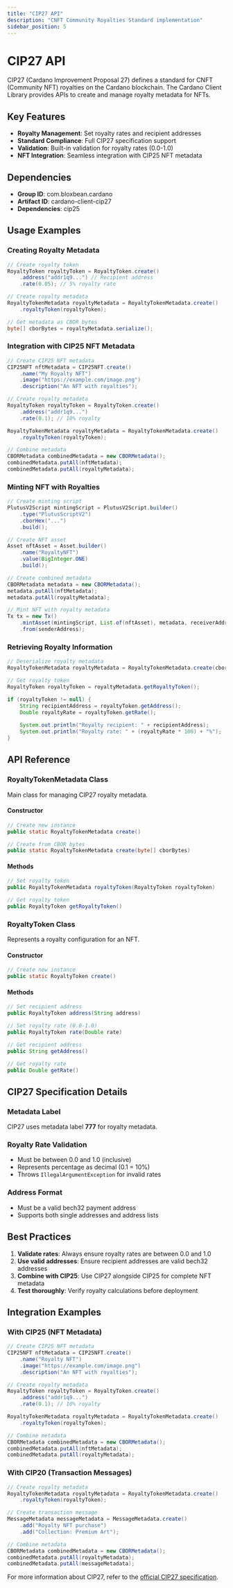 ```yaml
---
title: "CIP27 API"
description: "CNFT Community Royalties Standard implementation"
sidebar_position: 5
---
```


# CIP27 API

CIP27 (Cardano Improvement Proposal 27) defines a standard for CNFT (Community NFT) royalties on the Cardano blockchain. The Cardano Client Library provides APIs to create and manage royalty metadata for NFTs.

## Key Features

- **Royalty Management**: Set royalty rates and recipient addresses
- **Standard Compliance**: Full CIP27 specification support
- **Validation**: Built-in validation for royalty rates (0.0-1.0)
- **NFT Integration**: Seamless integration with CIP25 NFT metadata

## Dependencies

- **Group ID**: com.bloxbean.cardano
- **Artifact ID**: cardano-client-cip27
- **Dependencies**: cip25

## Usage Examples

### Creating Royalty Metadata

```java
// Create royalty token
RoyaltyToken royaltyToken = RoyaltyToken.create()
    .address("addr1q9...") // Recipient address
    .rate(0.05); // 5% royalty rate

// Create royalty metadata
RoyaltyTokenMetadata royaltyMetadata = RoyaltyTokenMetadata.create()
    .royaltyToken(royaltyToken);

// Get metadata as CBOR bytes
byte[] cborBytes = royaltyMetadata.serialize();
```

### Integration with CIP25 NFT Metadata

```java
// Create CIP25 NFT metadata
CIP25NFT nftMetadata = CIP25NFT.create()
    .name("My Royalty NFT")
    .image("https://example.com/image.png")
    .description("An NFT with royalties");

// Create royalty metadata
RoyaltyToken royaltyToken = RoyaltyToken.create()
    .address("addr1q9...")
    .rate(0.1); // 10% royalty

RoyaltyTokenMetadata royaltyMetadata = RoyaltyTokenMetadata.create()
    .royaltyToken(royaltyToken);

// Combine metadata
CBORMetadata combinedMetadata = new CBORMetadata();
combinedMetadata.putAll(nftMetadata);
combinedMetadata.putAll(royaltyMetadata);
```

### Minting NFT with Royalties

```java
// Create minting script
PlutusV2Script mintingScript = PlutusV2Script.builder()
    .type("PlutusScriptV2")
    .cborHex("...")
    .build();

// Create NFT asset
Asset nftAsset = Asset.builder()
    .name("RoyaltyNFT")
    .value(BigInteger.ONE)
    .build();

// Create combined metadata
CBORMetadata metadata = new CBORMetadata();
metadata.putAll(nftMetadata);
metadata.putAll(royaltyMetadata);

// Mint NFT with royalty metadata
Tx tx = new Tx()
    .mintAsset(mintingScript, List.of(nftAsset), metadata, receiverAddress)
    .from(senderAddress);
```

### Retrieving Royalty Information

```java
// Deserialize royalty metadata
RoyaltyTokenMetadata royaltyMetadata = RoyaltyTokenMetadata.create(cborBytes);

// Get royalty token
RoyaltyToken royaltyToken = royaltyMetadata.getRoyaltyToken();

if (royaltyToken != null) {
    String recipientAddress = royaltyToken.getAddress();
    Double royaltyRate = royaltyToken.getRate();
    
    System.out.println("Royalty recipient: " + recipientAddress);
    System.out.println("Royalty rate: " + (royaltyRate * 100) + "%");
}
```

## API Reference

### RoyaltyTokenMetadata Class

Main class for managing CIP27 royalty metadata.

#### Constructor
```java
// Create new instance
public static RoyaltyTokenMetadata create()

// Create from CBOR bytes
public static RoyaltyTokenMetadata create(byte[] cborBytes)
```

#### Methods
```java
// Set royalty token
public RoyaltyTokenMetadata royaltyToken(RoyaltyToken royaltyToken)

// Get royalty token
public RoyaltyToken getRoyaltyToken()
```

### RoyaltyToken Class

Represents a royalty configuration for an NFT.

#### Constructor
```java
// Create new instance
public static RoyaltyToken create()
```

#### Methods
```java
// Set recipient address
public RoyaltyToken address(String address)

// Set royalty rate (0.0-1.0)
public RoyaltyToken rate(Double rate)

// Get recipient address
public String getAddress()

// Get royalty rate
public Double getRate()
```

## CIP27 Specification Details

### Metadata Label
CIP27 uses metadata label **777** for royalty metadata.

### Royalty Rate Validation
- Must be between 0.0 and 1.0 (inclusive)
- Represents percentage as decimal (0.1 = 10%)
- Throws `IllegalArgumentException` for invalid rates

### Address Format
- Must be a valid bech32 payment address
- Supports both single addresses and address lists

## Best Practices

1. **Validate rates**: Always ensure royalty rates are between 0.0 and 1.0
2. **Use valid addresses**: Ensure recipient addresses are valid bech32 addresses
3. **Combine with CIP25**: Use CIP27 alongside CIP25 for complete NFT metadata
4. **Test thoroughly**: Verify royalty calculations before deployment

## Integration Examples

### With CIP25 (NFT Metadata)
```java
// Create CIP25 NFT metadata
CIP25NFT nftMetadata = CIP25NFT.create()
    .name("Royalty NFT")
    .image("https://example.com/image.png")
    .description("An NFT with royalties");

// Create royalty metadata
RoyaltyToken royaltyToken = RoyaltyToken.create()
    .address("addr1q9...")
    .rate(0.1); // 10% royalty

RoyaltyTokenMetadata royaltyMetadata = RoyaltyTokenMetadata.create()
    .royaltyToken(royaltyToken);

// Combine metadata
CBORMetadata combinedMetadata = new CBORMetadata();
combinedMetadata.putAll(nftMetadata);
combinedMetadata.putAll(royaltyMetadata);
```

### With CIP20 (Transaction Messages)
```java
// Create royalty metadata
RoyaltyTokenMetadata royaltyMetadata = RoyaltyTokenMetadata.create()
    .royaltyToken(royaltyToken);

// Create transaction message
MessageMetadata messageMetadata = MessageMetadata.create()
    .add("Royalty NFT purchase")
    .add("Collection: Premium Art");

// Combine metadata
CBORMetadata combinedMetadata = new CBORMetadata();
combinedMetadata.putAll(royaltyMetadata);
combinedMetadata.putAll(messageMetadata);
```

For more information about CIP27, refer to the [official CIP27 specification](https://cips.cardano.org/cips/cip27/).
